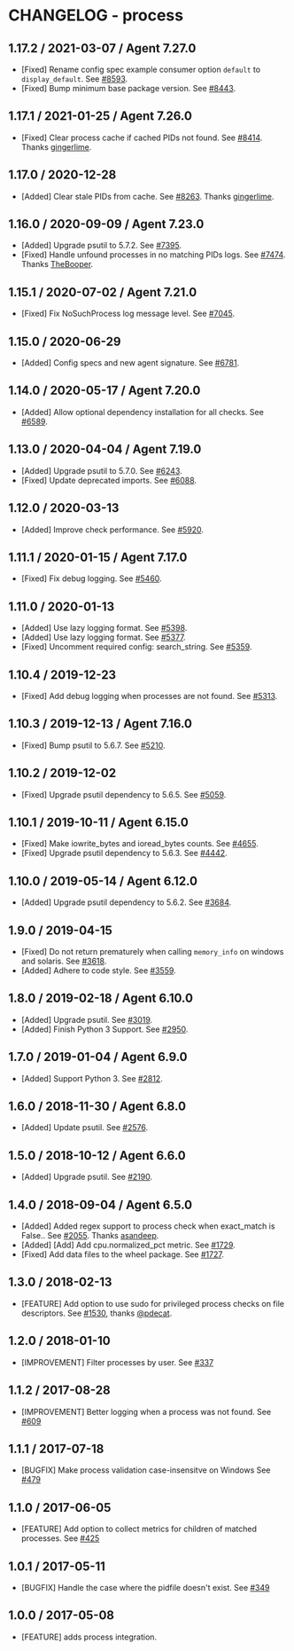 # CHANGELOG - process

## 1.17.2 / 2021-03-07 / Agent 7.27.0

* [Fixed] Rename config spec example consumer option `default` to `display_default`. See [#8593](https://github.com/DataDog/integrations-core/pull/8593).
* [Fixed] Bump minimum base package version. See [#8443](https://github.com/DataDog/integrations-core/pull/8443).

## 1.17.1 / 2021-01-25 / Agent 7.26.0

* [Fixed] Clear process cache if cached PIDs not found. See [#8414](https://github.com/DataDog/integrations-core/pull/8414). Thanks [gingerlime](https://github.com/gingerlime).

## 1.17.0 / 2020-12-28

* [Added] Clear stale PIDs from cache. See [#8263](https://github.com/DataDog/integrations-core/pull/8263). Thanks [gingerlime](https://github.com/gingerlime).

## 1.16.0 / 2020-09-09 / Agent 7.23.0

* [Added] Upgrade psutil to 5.7.2. See [#7395](https://github.com/DataDog/integrations-core/pull/7395).
* [Fixed] Handle unfound processes in no matching PIDs logs. See [#7474](https://github.com/DataDog/integrations-core/pull/7474). Thanks [TheBooper](https://github.com/TheBooper).

## 1.15.1 / 2020-07-02 / Agent 7.21.0

* [Fixed] Fix NoSuchProcess log message level. See [#7045](https://github.com/DataDog/integrations-core/pull/7045).

## 1.15.0 / 2020-06-29

* [Added] Config specs and new agent signature. See [#6781](https://github.com/DataDog/integrations-core/pull/6781).

## 1.14.0 / 2020-05-17 / Agent 7.20.0

* [Added] Allow optional dependency installation for all checks. See [#6589](https://github.com/DataDog/integrations-core/pull/6589).

## 1.13.0 / 2020-04-04 / Agent 7.19.0

* [Added] Upgrade psutil to 5.7.0. See [#6243](https://github.com/DataDog/integrations-core/pull/6243).
* [Fixed] Update deprecated imports. See [#6088](https://github.com/DataDog/integrations-core/pull/6088).

## 1.12.0 / 2020-03-13

* [Added] Improve check performance. See [#5920](https://github.com/DataDog/integrations-core/pull/5920).

## 1.11.1 / 2020-01-15 / Agent 7.17.0

* [Fixed] Fix debug logging. See [#5460](https://github.com/DataDog/integrations-core/pull/5460).

## 1.11.0 / 2020-01-13

* [Added] Use lazy logging format. See [#5398](https://github.com/DataDog/integrations-core/pull/5398).
* [Added] Use lazy logging format. See [#5377](https://github.com/DataDog/integrations-core/pull/5377).
* [Fixed] Uncomment required config: search_string. See [#5359](https://github.com/DataDog/integrations-core/pull/5359).

## 1.10.4 / 2019-12-23

* [Fixed] Add debug logging when processes are not found. See [#5313](https://github.com/DataDog/integrations-core/pull/5313).

## 1.10.3 / 2019-12-13 / Agent 7.16.0

* [Fixed] Bump psutil to 5.6.7. See [#5210](https://github.com/DataDog/integrations-core/pull/5210).

## 1.10.2 / 2019-12-02

* [Fixed] Upgrade psutil dependency to 5.6.5. See [#5059](https://github.com/DataDog/integrations-core/pull/5059).

## 1.10.1 / 2019-10-11 / Agent 6.15.0

* [Fixed] Make iowrite_bytes and ioread_bytes counts. See [#4655](https://github.com/DataDog/integrations-core/pull/4655).
* [Fixed] Upgrade psutil dependency to 5.6.3. See [#4442](https://github.com/DataDog/integrations-core/pull/4442).

## 1.10.0 / 2019-05-14 / Agent 6.12.0

* [Added] Upgrade psutil dependency to 5.6.2. See [#3684](https://github.com/DataDog/integrations-core/pull/3684).

## 1.9.0 / 2019-04-15

* [Fixed] Do not return prematurely when calling `memory_info` on windows and solaris. See [#3618](https://github.com/DataDog/integrations-core/pull/3618).
* [Added] Adhere to code style. See [#3559](https://github.com/DataDog/integrations-core/pull/3559).

## 1.8.0 / 2019-02-18 / Agent 6.10.0

* [Added] Upgrade psutil. See [#3019](https://github.com/DataDog/integrations-core/pull/3019).
* [Added] Finish Python 3 Support. See [#2950](https://github.com/DataDog/integrations-core/pull/2950).

## 1.7.0 / 2019-01-04 / Agent 6.9.0

* [Added] Support Python 3. See [#2812][1].

## 1.6.0 / 2018-11-30 / Agent 6.8.0

* [Added] Update psutil. See [#2576][2].

## 1.5.0 / 2018-10-12 / Agent 6.6.0

* [Added] Upgrade psutil. See [#2190][3].

## 1.4.0 / 2018-09-04 / Agent 6.5.0

* [Added] Added regex support to process check when exact_match is False.. See [#2055][4]. Thanks [asandeep][5].
* [Added] [Add] Add cpu.normalized_pct metric. See [#1729][6].
* [Fixed] Add data files to the wheel package. See [#1727][7].

## 1.3.0 / 2018-02-13

* [FEATURE] Add option to use sudo for privileged process checks on file descriptors. See [#1530][8], thanks [@pdecat][9].

## 1.2.0 / 2018-01-10

* [IMPROVEMENT] Filter processes by user. See [#337][10]

## 1.1.2 / 2017-08-28

* [IMPROVEMENT] Better logging when a process was not found. See [#609][11]

## 1.1.1 / 2017-07-18

* [BUGFIX] Make process validation case-insensitve on Windows See [#479][12]

## 1.1.0 / 2017-06-05

* [FEATURE] Add option to collect metrics for children of matched processes. See [#425][13]

## 1.0.1 / 2017-05-11

* [BUGFIX] Handle the case where the pidfile doesn't exist. See [#349][14]

## 1.0.0 / 2017-05-08

* [FEATURE] adds process integration.

<!--- The following link definition list is generated by PimpMyChangelog --->
[1]: https://github.com/DataDog/integrations-core/pull/2812
[2]: https://github.com/DataDog/integrations-core/pull/2576
[3]: https://github.com/DataDog/integrations-core/pull/2190
[4]: https://github.com/DataDog/integrations-core/pull/2055
[5]: https://github.com/asandeep
[6]: https://github.com/DataDog/integrations-core/pull/1729
[7]: https://github.com/DataDog/integrations-core/pull/1727
[8]: https://github.com/DataDog/integrations-core/pull/1530
[9]: https://github.com/pdecat
[10]: https://github.com/DataDog/integrations-core/pull/337
[11]: https://github.com/DataDog/integrations-core/pull/609
[12]: https://github.com/DataDog/integrations-core/pull/479
[13]: https://github.com/DataDog/integrations-core/issues/425
[14]: https://github.com/DataDog/integrations-core/issues/349
